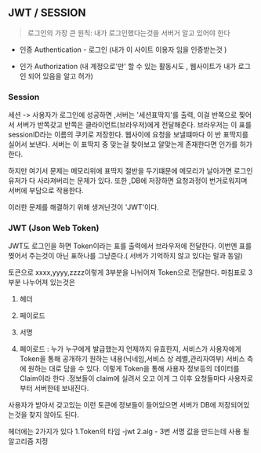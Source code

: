 ## JWT / SESSION

> 로그인의 가장 큰 원칙: 내가 로그인했다는것을 서버거 알고 있어야 한다

- 인증 Authentication - 로그인
(내가 이 사이트 이용자 임을 인증받는것 ) 

- 인가 Authorization
(내 계정으로'만' 할 수 있는 활동시도 , 웹사이트가 내가 로그인 되어 있음을 알고 허가)

### Session
세션 -> 사용자가 로그인에 성공하면 ,서버는 '세션표딱지'를 출력, 이걸 반쪽으로 찢어서 서버가 반쪽갖고 반쪽은 클라이언트(브라우저)에게 전달해준다.
브라우저는 이 표를 sessionID라는 이름의 쿠키로 저장한다.
웹사이에 요청을 보낼떄마다 이 반 표딱지를 실어서 보낸다. 서버는 이 표딱지 중 맞는걸 찾아보고 알맞는게 존재한다면 인가를 허가한다.

하지만 여기서 문제는 메모리위에 표딱지 절반을 두기떄문에 메모리가 날아가면 로그인 유저가 다 사라져버리는 문제가 있다.
또한 ,DB에 저장하면 요청과정이 번거로워지며 서버에 부담으로 작용한다.

이러한 문제를 해결하기 위해 생겨난것이 'JWT'이다.

### JWT (Json Web Token)

JWT도 로그인을 하면 Token이라는 표를 출력에서 브라우저에 전달한다.
이번엔 표를 찢어서 주는것이 아닌 표하나를 그냥준다.( 서버가 기억하지 않고 있다는 말과 동일)

토큰으로 xxxx,yyyy,zzzz이렇게 3부분을 나뉘어져 Token으로 전달한다.
마침표로 3부분 나누어져 있는것은
1. 헤더
2. 페이로드 
3. 서명 

2. 페이로드 : 누가 누구에게 발급했는지 언제까지 유효한지, 서비스가 사용자에게 Token을 통해 공개하기 원하는 내용(닉네임,서비스 상 레벨,관리자여부) 
  서비스 측에 원하는 대로 담을 수 있다. 이렇게 Token을 통해 사용자 정보등의 데이터를 Claim이라 한다 .정보들이 claim에 실려서 오고 이게 그 이후 요청들마다 사용자로부터 서버한테 보내진다.



사용자가 받아서 갖고있는 이런 토큰에 정보들이 들어있으면 서버가 DB에 저장되어있는것을 찾지 않아도 된다.

헤더에는 2가지가 있다 
1.Token의 타임 -jwt 
2.alg - 3번 서명 값을 만드는데 사용 될 알고리즘 지정
